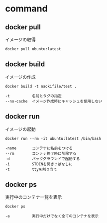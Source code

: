 # command

## docker pull
イメージの取得

```
docker pull ubuntu:latest
```

## docker build
イメージの作成

```
docker build -t naokifile/test .
```

```
-t          名前とタグの指定
--no-cache  イメージ作成時にキャッシュを使用しない
```

## docker run
イメージの起動

```
docker run --rm -it ubuntu:latest /bin/bash
```

```
-name       コンテナに名前をつける
--rm        コンテナ終了時に削除する
-d          バックグラウンドで起動する
-i          STDINを開きっぱなしに
-t          ttyを割り当て
```

## docker ps
実行中のコンテナ一覧を表示

```
docker ps
```

```
-a          実行中だけでなく全てのコンテナを表示
```